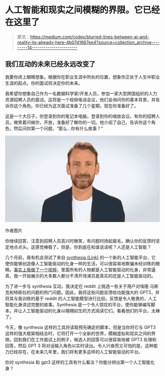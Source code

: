 # 人工智能和现实之间模糊的界限。它已经在这里了

> 原文：<https://medium.com/codex/blurred-lines-between-ai-and-reality-its-already-here-4b07d1667ee4?source=collection_archive---------14----------------------->

## 我们互动的未来已经永远改变了

我要你闭上眼睛想象。根据你在职业生涯中所处的位置，想象你正处于人生中职业生涯的起点。你的面试将决定你的未来。

我希望你想象自己作为一名数据科学家/开发人员，参加一家大型跨国组织的人力资源招聘人员的面试。这将是一个视频电话会议，他们会询问你的基本背景，并告诉你这个角色。你已经为这次面试准备了几个星期，现在你准备好了。

这是一个大日子，你登录到你的笔记本电脑，登录到你的缩放会议，有你的招聘人员。微笑着问候你，开放，准备好了解你的一切。他介绍了自己，告诉你这个角色，然后问你第一个问题，“那么…你有什么故事？”

![](img/0483f1809741c6706ed43e46b076901c.png)

作者图片

你继续回答，注意到招聘人员高兴时微笑，有问题时扬起眉毛，确认你的反馈时坚定地点点头。这感觉棒极了。但是，你到底在和谁说话呢？人还是人工智能？

几个月前，我有机会测试了来自 [synthesia (Link)](https://www.synthesia.io/?via=satsifaction) 的一个新的人工智能平台，它使你能够创造像人工智能驱动的化身一样的生活，可以很容易地欺骗未经训练的眼睛。[事实上我做了一个视频](https://youtu.be/py3chRI67xc)，里面所有的人物都是人工智能驱动的化身，非常逼真，我一开始展示的大多数人都分不清开场演员是真实的还是人工智能驱动的。

为了进一步与 synthesia 互动，我决定在 reddit 上挑选一些关于用户对埃隆·马斯克和特斯拉的问题的热门问题。因此，我将这些问题反馈给功能强大的 GPT3，并将其与我训练的基于 reddit 的人工智能模型进行比较。反馈是令人敬畏的，人工智能化身讲述完整的故事。Synthesia 是一个令人惊叹的平台，使你能够编写脚本，并让人工智能驱动的化身以栩栩如生的方式阅读它们。看看他们的平台，太棒了。

今天，像 synthesia 这样的工具将读取预先确定的脚本，但是当你将它与 GPT3 这样的强大框架相结合时，它将打开一个全新的世界，模糊虚拟和现实之间的界限。回到我们在工作面试上的例子，候选人的回答可以很容易地被 GPT3 处理和回答，然后 GPT 3 将对话输入角色以实时读出。令人兴奋而又可怕的是，这种能力已经存在，在未来几年里，我们将有更多这样的人工智能驱动的平台。

你对 synthesia 和 gpt3 这样的工具有什么看法？你能分辨出第一个人工智能化身？